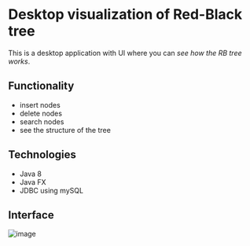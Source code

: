 # Desktop visualization of Red-Black tree
This is a desktop application with UI where you can *see how the RB tree works*.
## Functionality
* insert nodes
* delete nodes
* search nodes
* see the structure of the tree
## Technologies
* Java 8
* Java FX
* JDBC using mySQL
## Interface
![image](https://user-images.githubusercontent.com/89968126/222855661-b4c652d2-9431-4d6a-b674-41b3f2a6b7d1.png)
